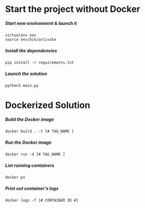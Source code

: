 # Start the project without Docker
##### Start new environment & launch it
```
virtualenv env
source env/bin/activate
```
##### Install the dependencies
```
pip install -r requirements.txt
```

##### Launch the solution
```
python3 main.py
```

# Dockerized Solution
##### Build the Docker image
```
docker build . -t [# TAG_NAME ]
```
##### Run the Docker image 
```
docker run -d [# TAG_NAME ]
``` 
##### List running containers
```
docker ps
```
##### Print out container's logs 
```
docker logs -f [# CONTAINER ID #]
```